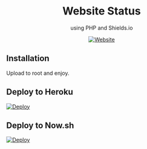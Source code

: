 <div align="center">
        
# Website Status
using PHP and Shields.io

[![Website](https://img.shields.io/website/https/site-status.hashhackerapps.ga.svg?down_message=site-status.hashhackerapps.ga%20is%20Offline&style=for-the-badge&up_message=site-status.hashhackerapps.ga%20is%20Online)](https://site-status.hashhackerapps.ga/?q=site-status.hashhackerapps.ga)

</div>

## Installation

Upload to root and enjoy.

## Deploy to Heroku

[![Deploy](https://www.herokucdn.com/deploy/button.svg)](https://heroku.com/deploy)

## Deploy to Now.sh

[![Deploy](https://deploy.now.sh/static/button.svg)](https://deploy.now.sh/?repo=https://github.com/ParveenBhadooOfficial/Site-Status-PHP)
